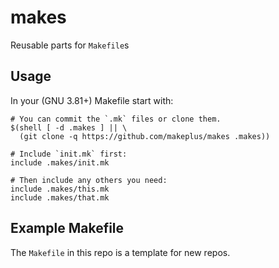 makes
=====

Reusable parts for `Makefile`s


## Usage

In your (GNU 3.81+) Makefile start with:

```
# You can commit the `.mk` files or clone them.
$(shell [ -d .makes ] || \
  (git clone -q https://github.com/makeplus/makes .makes))

# Include `init.mk` first:
include .makes/init.mk

# Then include any others you need:
include .makes/this.mk
include .makes/that.mk
```


## Example Makefile

The `Makefile` in this repo is a template for new repos.
